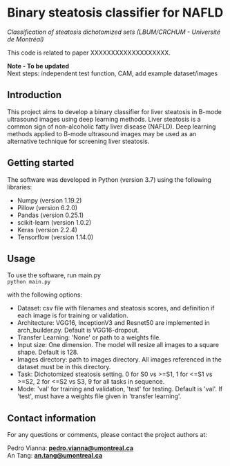 # Binary steatosis classifier for NAFLD

_Classification of steatosis dichotomized sets (LBUM/CRCHUM - Université de Montréal)_  

This code is related to paper XXXXXXXXXXXXXXXXXXX.  

**Note  - To be updated**   
Next steps: independent test function, CAM, add example dataset/images

## Introduction
This project aims to develop a binary classifier for liver steatosis in B-mode ultrasound images using deep learning methods. Liver steatosis is a common sign of non-alcoholic fatty liver disease (NAFLD). Deep learning methods applied to B-mode ultrasound images may be used as an alternative technique for screening liver steatosis.

## Getting started
The software was developed in Python (version 3.7) using the following libraries:

- Numpy (version 1.19.2)
- Pillow (version 6.2.0)
- Pandas (version 0.25.1)
- scikit-learn (version 1.0.2)
- Keras (version 2.2.4)
- Tensorflow (version 1.14.0)


## Usage
To use the software, run main.py  
`python main.py`  

with the following options:
- Dataset: csv file with filenames and steatosis scores, and definition if each image is for training or validation.  
- Architecture: VGG16, InceptionV3 and Resnet50 are implemented in arch_builder.py. Default is VGG16-dropout.  
- Transfer Learning: 'None' or path to a weights file.
- Input size: One dimension. The model will resize all images to a square shape. Default is 128.  
- Images directory: path to images directory. All images referenced in the dataset must be in this directory.  
- Task: Dichotomized steatosis setting. 0 for S0 vs >=S1, 1 for <=S1 vs >=S2, 2 for <=S2 vs S3, 9 for all tasks in sequence.  
- Mode: 'val' for training and validation, 'test' for testing. Default is 'val'. If 'test', must have a weights file given in 'transfer learning'.


## Contact information
For any questions or comments, please contact the project authors at:

Pedro Vianna: **pedro.vianna@umontreal.ca**  
An Tang: **an.tang@umontreal.ca**
